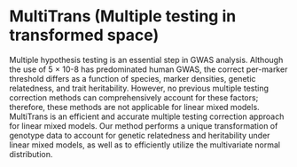 # MultiTrans (Multiple testing in transformed space)
Multiple hypothesis testing is an essential step in GWAS analysis. Although the use of 5 × 10-8 has predominated human GWAS, the correct per-marker threshold differs as a function of species, marker densities, genetic relatedness, and trait heritability. However, no previous multiple testing correction methods can comprehensively account for these factors; therefore, these methods are not applicable for linear mixed models. MultiTrans is an efficient and accurate multiple testing correction approach for linear mixed models. Our method performs a unique transformation of genotype data to account for genetic relatedness and heritability under linear mixed models, as well as to efficiently utilize the multivariate normal distribution.
